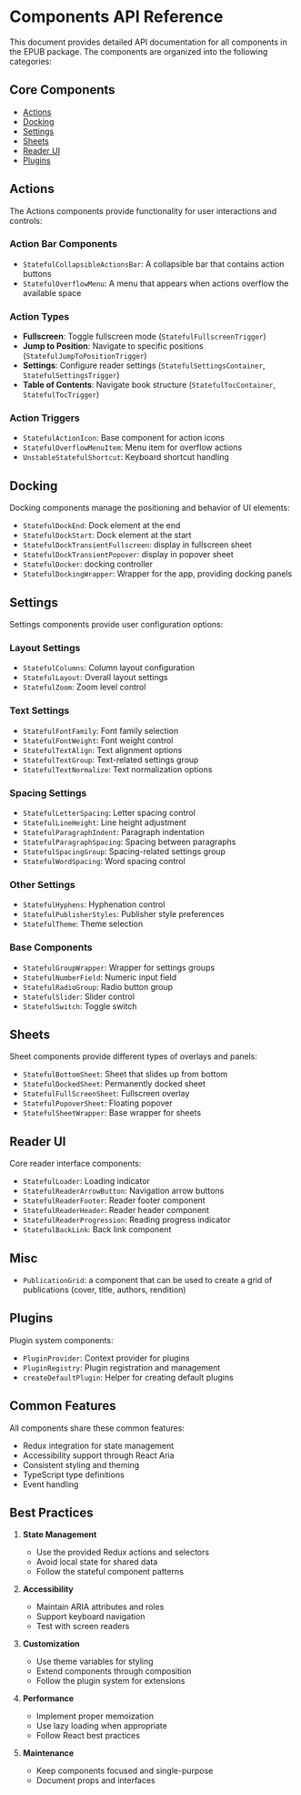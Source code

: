 # Components API Reference

This document provides detailed API documentation for all components in the EPUB package. The components are organized into the following categories:

## Core Components

- [Actions](#actions)
- [Docking](#docking)
- [Settings](#settings)
- [Sheets](#sheets)
- [Reader UI](#reader-ui)
- [Plugins](#plugins)

## Actions

The Actions components provide functionality for user interactions and controls:

### Action Bar Components
- `StatefulCollapsibleActionsBar`: A collapsible bar that contains action buttons
- `StatefulOverflowMenu`: A menu that appears when actions overflow the available space

### Action Types
- **Fullscreen**: Toggle fullscreen mode (`StatefulFullscreenTrigger`)
- **Jump to Position**: Navigate to specific positions (`StatefulJumpToPositionTrigger`)
- **Settings**: Configure reader settings (`StatefulSettingsContainer`, `StatefulSettingsTrigger`)
- **Table of Contents**: Navigate book structure (`StatefulTocContainer`, `StatefulTocTrigger`)

### Action Triggers
- `StatefulActionIcon`: Base component for action icons
- `StatefulOverflowMenuItem`: Menu item for overflow actions
- `UnstableStatefulShortcut`: Keyboard shortcut handling

## Docking

Docking components manage the positioning and behavior of UI elements:

- `StatefulDockEnd`: Dock element at the end
- `StatefulDockStart`: Dock element at the start
- `StatefulDockTransientFullscreen`: display in fullscreen sheet
- `StatefulDockTransientPopover`: display in popover sheet
- `StatefulDocker`: docking controller
- `StatefulDockingWrapper`: Wrapper for the app, providing docking panels

## Settings

Settings components provide user configuration options:

### Layout Settings
- `StatefulColumns`: Column layout configuration
- `StatefulLayout`: Overall layout settings
- `StatefulZoom`: Zoom level control

### Text Settings
- `StatefulFontFamily`: Font family selection
- `StatefulFontWeight`: Font weight control
- `StatefulTextAlign`: Text alignment options
- `StatefulTextGroup`: Text-related settings group
- `StatefulTextNormalize`: Text normalization options

### Spacing Settings
- `StatefulLetterSpacing`: Letter spacing control
- `StatefulLineHeight`: Line height adjustment
- `StatefulParagraphIndent`: Paragraph indentation
- `StatefulParagraphSpacing`: Spacing between paragraphs
- `StatefulSpacingGroup`: Spacing-related settings group
- `StatefulWordSpacing`: Word spacing control

### Other Settings
- `StatefulHyphens`: Hyphenation control
- `StatefulPublisherStyles`: Publisher style preferences
- `StatefulTheme`: Theme selection

### Base Components
- `StatefulGroupWrapper`: Wrapper for settings groups
- `StatefulNumberField`: Numeric input field
- `StatefulRadioGroup`: Radio button group
- `StatefulSlider`: Slider control
- `StatefulSwitch`: Toggle switch

## Sheets

Sheet components provide different types of overlays and panels:

- `StatefulBottomSheet`: Sheet that slides up from bottom
- `StatefulDockedSheet`: Permanently docked sheet
- `StatefulFullScreenSheet`: Fullscreen overlay
- `StatefulPopoverSheet`: Floating popover
- `StatefulSheetWrapper`: Base wrapper for sheets

## Reader UI

Core reader interface components:

- `StatefulLoader`: Loading indicator
- `StatefulReaderArrowButton`: Navigation arrow buttons
- `StatefulReaderFooter`: Reader footer component
- `StatefulReaderHeader`: Reader header component
- `StatefulReaderProgression`: Reading progress indicator
- `StatefulBackLink`: Back link component

## Misc

- `PublicationGrid`: a component that can be used to create a grid of publications (cover, title, authors, rendition)

## Plugins

Plugin system components:

- `PluginProvider`: Context provider for plugins
- `PluginRegistry`: Plugin registration and management
- `createDefaultPlugin`: Helper for creating default plugins

## Common Features

All components share these common features:

- Redux integration for state management
- Accessibility support through React Aria
- Consistent styling and theming
- TypeScript type definitions
- Event handling

## Best Practices

1. **State Management**
   - Use the provided Redux actions and selectors
   - Avoid local state for shared data
   - Follow the stateful component patterns

2. **Accessibility**
   - Maintain ARIA attributes and roles
   - Support keyboard navigation
   - Test with screen readers

3. **Customization**
   - Use theme variables for styling
   - Extend components through composition
   - Follow the plugin system for extensions

4. **Performance**
   - Implement proper memoization
   - Use lazy loading when appropriate
   - Follow React best practices

5. **Maintenance**
   - Keep components focused and single-purpose
   - Document props and interfaces